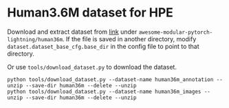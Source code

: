 # Human3.6M dataset for HPE

Download and extract dataset from [link](https://drive.google.com/drive/folders/1kgVH-GugrLoc9XyvP6nRoaFpw3TmM5xK) under `awesome-modular-pytorch-lightning/human36m`. If the file is saved in another directory, modify `dataset.dataset_base_cfg.base_dir` in the config file to point to that directory.

Or use `tools/download_dataset.py` to download the dataset.
```shell
python tools/download_dataset.py --dataset-name human36m_annotation --unzip --save-dir human36m --delete --unzip
python tools/download_dataset.py --dataset-name human36m_images --unzip --save-dir human36m --delete --unzip
```
